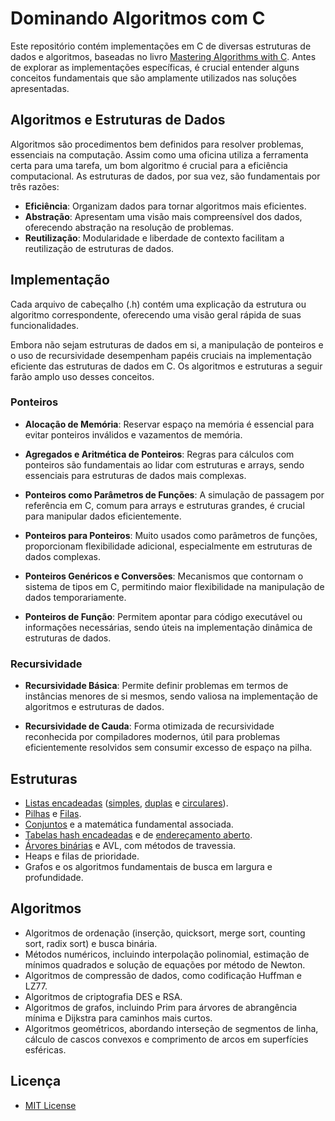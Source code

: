 # Dominando Algoritmos com C

Este repositório contém implementações em C de diversas estruturas de dados e algoritmos, baseadas no livro [Mastering Algorithms with C](https://everythingcomputerscience.com/books/Mastering-Algorithms-with-C-Loudon.pdf). Antes de explorar as implementações específicas, é crucial entender alguns conceitos fundamentais que são amplamente utilizados nas soluções apresentadas.

## Algoritmos e Estruturas de Dados

Algoritmos são procedimentos bem definidos para resolver problemas, essenciais na computação. Assim como uma oficina utiliza a ferramenta certa para uma tarefa, um bom algoritmo é crucial para a eficiência computacional. As estruturas de dados, por sua vez, são fundamentais por três razões:

* **Eficiência**: Organizam dados para tornar algoritmos mais eficientes.
* **Abstração**: Apresentam uma visão mais compreensível dos dados, oferecendo abstração na resolução de problemas.
* **Reutilização**: Modularidade e liberdade de contexto facilitam a reutilização de estruturas de dados.

## Implementação
Cada arquivo de cabeçalho (.h) contém uma explicação da estrutura ou algoritmo correspondente, oferecendo uma visão geral rápida de suas funcionalidades.

Embora não sejam estruturas de dados em si, a manipulação de ponteiros e o uso de recursividade desempenham papéis cruciais na implementação eficiente das estruturas de dados em C. Os algoritmos e estruturas a seguir farão amplo uso desses conceitos.

### Ponteiros

* **Alocação de Memória**: Reservar espaço na memória é essencial para evitar ponteiros inválidos e vazamentos de memória.

* **Agregados e Aritmética de Ponteiros**: Regras para cálculos com ponteiros são fundamentais ao lidar com estruturas e arrays, sendo essenciais para estruturas de dados mais complexas.

* **Ponteiros como Parâmetros de Funções**: A simulação de passagem por referência em C, comum para arrays e estruturas grandes, é crucial para manipular dados eficientemente.

* **Ponteiros para Ponteiros**: Muito usados como parâmetros de funções, proporcionam flexibilidade adicional, especialmente em estruturas de dados complexas.

* **Ponteiros Genéricos e Conversões**: Mecanismos que contornam o sistema de tipos em C, permitindo maior flexibilidade na manipulação de dados temporariamente.

* **Ponteiros de Função**: Permitem apontar para código executável ou informações necessárias, sendo úteis na implementação dinâmica de estruturas de dados.

### Recursividade
* **Recursividade Básica**: Permite definir problemas em termos de instâncias menores de si mesmos, sendo valiosa na implementação de algoritmos e estruturas de dados.

* **Recursividade de Cauda**: Forma otimizada de recursividade reconhecida por compiladores modernos, útil para problemas eficientemente resolvidos sem consumir excesso de espaço na pilha.

## Estruturas

* [Listas encadeadas](src/list/README.md) ([simples](src/list/list.c), [duplas](src/dlist/dlist.c) e [circulares](src/clist/clist.c)).
* [Pilhas](src/stack/stack.c) e [Filas](src/queue/README.md).
* [Conjuntos](src/set/README.md) e a matemática fundamental associada.
* [Tabelas hash encadeadas](src/chtbl/README.md) e de [endereçamento aberto](src/ohtbl/othbl.c).
* [Árvores binárias](src/bitree/README.md) e AVL, com métodos de travessia.
* Heaps e filas de prioridade.
* Grafos e os algoritmos fundamentais de busca em largura e profundidade.

## Algoritmos

* Algoritmos de ordenação (inserção, quicksort, merge sort, counting sort, radix sort) e busca binária.
* Métodos numéricos, incluindo interpolação polinomial, estimação de mínimos quadrados e solução de equações por método de Newton.
* Algoritmos de compressão de dados, como codificação Huffman e LZ77.
* Algoritmos de criptografia DES e RSA.
* Algoritmos de grafos, incluindo Prim para árvores de abrangência mínima e Dijkstra para caminhos mais curtos.
* Algoritmos geométricos, abordando interseção de segmentos de linha, cálculo de cascos convexos e comprimento de arcos em superfícies esféricas.

## Licença

* [MIT License](LICENSE)